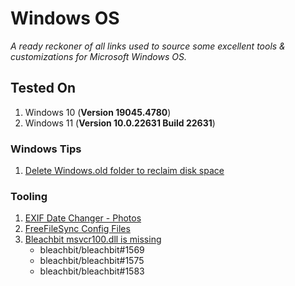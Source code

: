 # Windows OS

_A ready reckoner of all links used to source some excellent tools & customizations for Microsoft Windows OS._

## Tested On

1. Windows 10 (**Version 19045.4780**)
1. Windows 11 (**Version 10.0.22631 Build 22631**)

### Windows Tips

1. [Delete Windows.old folder to reclaim disk space](https://support.microsoft.com/en-us/topic/kb5012334-delete-the-windows-old-folder-using-storage-sense-in-the-settings-app-e12f9d84-ad7f-4780-9406-465670157f8e)

### Tooling

1. [EXIF Date Changer - Photos](https://www.relliksoftware.com/exifdatechanger/#pricing)
1. [FreeFileSync Config Files](https://freefilesync.org/manual.php?topic=expert-settings)
1. [Bleachbit  msvcr100.dll is missing](https://www.bleachbit.org/news/bleachbit-460#known_issues)
   - bleachbit/bleachbit#1569
   - bleachbit/bleachbit#1575
   - bleachbit/bleachbit#1583
